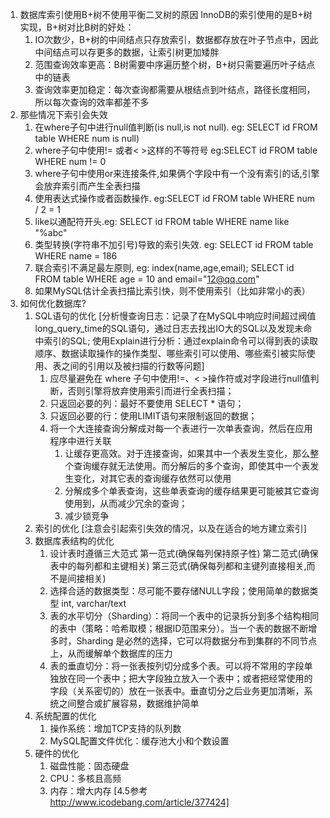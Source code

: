 1. 数据库索引使用B+树不使用平衡二叉树的原因
   InnoDB的索引使用的是B+树实现，B+树对比B树的好处：
   1. IO次数少，B+树的中间结点只存放索引，数据都存放在叶子节点中，因此中间结点可以存更多的数据，让索引树更加矮胖
   2. 范围查询效率更高：B树需要中序遍历整个树，B+树只需要遍历叶子结点中的链表
   3. 查询效率更加稳定：每次查询都需要从根结点到叶结点，路径长度相同，所以每次查询的效率都差不多
2. 那些情况下索引会失效
   1. 在where子句中进行null值判断(is null,is not null). eg: SELECT id FROM table WHERE num is null)
   2. where子句中使用!= 或者< >这样的不等符号 eg:SELECT id FROM table WHERE num != 0
   3. where子句中使用or来连接条件,如果俩个字段中有一个没有索引的话,引擎会放弃索引而产生全表扫描
   4. 使用表达式操作或者函数操作. eg:SELECT id FROM table WHERE num / 2 = 1
   5. like以通配符开头.eg: SELECT id FROM table WHERE name like "%abc"
   6. 类型转换(字符串不加引号)导致的索引失效. eg: SELECT id FROM table WHERE name = 186
   7. 联合索引不满足最左原则, eg: index(name,age,email); SELECT id FROM table WHERE age = 10 and email="12@qq.com"
   8. 如果MySQL估计全表扫描比索引快，则不使用索引（比如非常小的表）
3. 如何优化数据库?
   1. SQL语句的优化 
      [分析慢查询日志：记录了在MySQL中响应时间超过阀值long_query_time的SQL语句，通过日志去找出IO大的SQL以及发现未命中索引的SQL;
      使用Explain进行分析：通过explain命令可以得到表的读取顺序、数据读取操作的操作类型、哪些索引可以使用、哪些索引被实际使用、表之间的引用以及被扫描的行数等问题]
      1. 应尽量避免在 where 子句中使用!=、< >操作符或对字段进行null值判断，否则引擎将放弃使用索引而进行全表扫描；
      2. 只返回必要的列：最好不要使用 SELECT * 语句；
      3. 只返回必要的行：使用LIMIT语句来限制返回的数据；
      4. 将一个大连接查询分解成对每一个表进行一次单表查询，然后在应用程序中进行关联 
         1. 让缓存更高效。对于连接查询，如果其中一个表发生变化，那么整个查询缓存就无法使用。而分解后的多个查询，即使其中一个表发生变化，对其它表的查询缓存依然可以使用
         2. 分解成多个单表查询，这些单表查询的缓存结果更可能被其它查询使用到，从而减少冗余的查询；
         3. 减少锁竞争
   2. 索引的优化
      [注意会引起索引失效的情况，以及在适合的地方建立索引]
   3. 数据库表结构的优化
      1. 设计表时遵循三大范式 
         第一范式(确保每列保持原子性)
         第二范式(确保表中的每列都和主键相关)
         第三范式(确保每列都和主键列直接相关,而不是间接相关)
      2. 选择合适的数据类型：尽可能不要存储NULL字段；使用简单的数据类型 int, varchar/text
      3. 表的水平切分（Sharding）：将同一个表中的记录拆分到多个结构相同的表中（策略：哈希取模；根据ID范围来分）。当一个表的数据不断增多时，Sharding 是必然的选择，它可以将数据分布到集群的不同节点上，从而缓解单个数据库的压力
      4. 表的垂直切分：将一张表按列切分成多个表。可以将不常用的字段单独放在同一个表中；把大字段独立放入一个表中；或者把经常使用的字段（关系密切的）放在一张表中。垂直切分之后业务更加清晰，系统之间整合或扩展容易，数据维护简单
   4. 系统配置的优化
      1. 操作系统：增加TCP支持的队列数
      2. MySQL配置文件优化：缓存池大小和个数设置
   5. 硬件的优化
      1. 磁盘性能：固态硬盘
      2. CPU：多核且高频
      3. 内存：增大内存 
      [4.5参考 http://www.icodebang.com/article/377424]